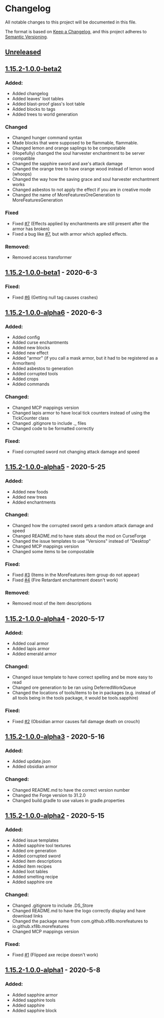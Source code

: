 # Changelog
All notable changes to this project will be documented in this file.

The format is based on [Keep a Changelog](https://keepachangelog.com/en/1.0.0/),
and this project adheres to [Semantic Versioning](https://semver.org/spec/v2.0.0.html).

## [Unreleased]

## [1.15.2-1.0.0-beta2]
### Added:
- Added changelog
- Added leaves' loot tables
- Added blast-proof glass's loot table
- Added blocks to tags
- Added trees to world generation

### Changed
- Changed hunger command syntax
- Made blocks that were supposed to be flammable, flammable.
- Changed lemon and orange saplings to be compostable
- (Hopefully) changed the soul harvester enchantment to be server compatible
- Changed the sapphire sword and axe's attack damage
- Changed the orange tree to have orange wood instead of lemon wood (whoops)
- Changed the way how the saving grace and soul harvester enchantment works
- Changed asbestos to not apply the effect if you are in creative mode
- Changed the name of MoreFeaturesOreGeneration to MoreFeaturesGeneration

### Fixed
- Fixed [#7](https://github.com/xf8b/MoreFeatures/issues/7) (Effects applied by enchantments are still present after the armor has broken)
- Fixed a bug like [#7](https://github.com/xf8b/MoreFeatures/issues/7), but with armor which applied effects.

### Removed:
- Removed access transformer

## [1.15.2-1.0.0-beta1] - 2020-6-3
### Fixed:
- Fixed [#6](https://github.com/xf8b/MoreFeatures/issues/6) (Getting null tag causes crashes)

## [1.15.2-1.0.0-alpha6] - 2020-6-3
### Added:
- Added config
- Added curse enchantments
- Added new blocks
- Added new effect
- Added "armor" (if you call a mask armor, but it had to be registered as a ArmorItem)
- Added asbestos to generation
- Added corrupted tools
- Added crops
- Added commands

### Changed:
- Changed MCP mappings version
- Changed lapis armor to have local tick counters instead of using the TickCounter class
- Changed .gitignore to include ._ files
- Changed code to be formatted correctly

### Fixed:
- Fixed corrupted sword not changing attack damage and speed

## [1.15.2-1.0.0-alpha5] - 2020-5-25
### Added:
- Added new foods
- Added new trees
- Added enchantments

### Changed:
- Changed how the corrupted sword gets a random attack damage and speed
- Changed README.md to have stats about the mod on CurseForge
- Changed the issue templates to use "Versions" instead of "Desktop"
- Changed MCP mappings version
- Changed some items to be compostable

### Fixed:
- Fixed [#3](https://github.com/xf8b/MoreFeatures/issues/3) (Items in the MoreFeatures item group do not appear)
- Fixed [#4](https://github.com/xf8b/MoreFeatures/issues/4) (Fire Retardant enchantment doesn't work)

### Removed:
- Removed most of the item descriptions

## [1.15.2-1.0.0-alpha4] - 2020-5-17
### Added:
- Added coal armor
- Added lapis armor
- Added emerald armor

### Changed:
- Changed issue template to have correct spelling and be more easy to read
- Changed ore generation to be ran using DeferredWorkQueue
- Changed the locations of tools/items to be in packages (e.g. instead of all tools being in the tools package, it would be tools.sapphire)

### Fixed:
- Fixed [#2](https://github.com/xf8b/MoreFeatures/issues/2) (Obsidian armor causes fall damage death on crouch)

## [1.15.2-1.0.0-alpha3] - 2020-5-16
### Added:
- Added update.json
- Added obsidian armor

### Changed:
- Changed README.md to have the correct version number
- Changed the Forge version to 31.2.0
- Changed build.gradle to use values in gradle.properties

## [1.15.2-1.0.0-alpha2] - 2020-5-15
### Added:
- Added issue templates
- Added sapphire tool textures
- Added ore generation
- Added corrupted sword
- Added item descriptions
- Added item recipes
- Added loot tables
- Added smelting recipe
- Added sapphire ore

### Changed:
- Changed .gitignore to include .DS_Store
- Changed README.md to have the logo correctly display and have download links
- Changed the package name from com.github.xf8b.morefeatures to io.github.xf8b.morefeatures
- Changed MCP mappings version

### Fixed:
- Fixed [#1](https://github.com/xf8b/MoreFeatures/issues/1) (Flipped axe recipe doesn't work)

## [1.15.2-1.0.0-alpha1] - 2020-5-8
### Added: 
- Added sapphire armor
- Added sapphire tools
- Added sapphire
- Added sapphire block

[Unreleased]: https://github.com/xf8b/MoreFeatures/compare/v1.15.2-1.0.0-beta2...1.15.2-development
[1.15.2-1.0.0-beta2]: https://github.com/xf8b/MoreFeatures/compare/v1.15.2-1.0.0-beta2...v1.15.2-1.0.0-beta1
[1.15.2-1.0.0-beta1]: https://github.com/xf8b/MoreFeatures/compare/v1.15.2-1.0.0-beta1...v1.15.2-1.0.0-alpha6
[1.15.2-1.0.0-alpha6]: https://github.com/xf8b/MoreFeatures/compare/v1.15.2-1.0.0-alpha6...v1.15.2-1.0.0-alpha5
[1.15.2-1.0.0-alpha5]: https://github.com/xf8b/MoreFeatures/compare/v1.15.2-1.0.0-alpha5...v1.15.2-1.0.0-alpha4
[1.15.2-1.0.0-alpha4]: https://github.com/xf8b/MoreFeatures/compare/v1.15.2-1.0.0-alpha4...v1.15.2-1.0.0-alpha3
[1.15.2-1.0.0-alpha3]: https://github.com/xf8b/MoreFeatures/compare/v1.15.2-1.0.0-alpha3...v1.15.2-1.0.0-alpha2
[1.15.2-1.0.0-alpha2]: https://github.com/xf8b/MoreFeatures/compare/v1.15.2-1.0.0-alpha2...v1.15.2-1.0.0-alpha1
[1.15.2-1.0.0-alpha1]: https://github.com/xf8b/MoreFeatures/compare/192620cdc55ad2400d5ef5300c5c2b39a47276dd...v1.15.2-1.0.0-alpha1